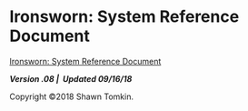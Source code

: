 # Ironsworn: System Reference Document

[Ironsworn: System Reference Document](Ironsworn-SRD.html)

***Version .08 |  Updated 09/16/18***

Copyright ©2018 Shawn Tomkin.
